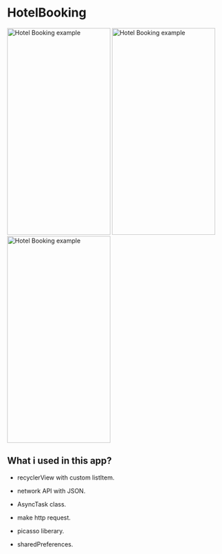 # HotelBooking

<img src="https://user-images.githubusercontent.com/41305917/57097472-1d50fb80-6d18-11e9-9818-91f65363849d.png" alt="Hotel Booking example" width="240px" height="480px">     <img src="https://user-images.githubusercontent.com/41305917/57097468-1cb86500-6d18-11e9-8708-8f5224fe78f1.png" alt="Hotel Booking example" width="240px" height="480px">     <img src="https://user-images.githubusercontent.com/41305917/57097471-1cb86500-6d18-11e9-948c-ee46bfb7ef6c.png" alt="Hotel Booking example" width="240px" height="480px">


## What i used in this app?

* recyclerView with custom listItem.

* network API with JSON.

* AsyncTask class.

* make http request.

* picasso liberary.

* sharedPreferences.

